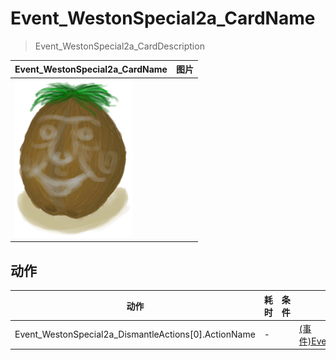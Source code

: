 # Event_WestonSpecial2a_CardName  
> Event_WestonSpecial2a_CardDescription  
  
  Event_WestonSpecial2a_CardName  |   图片   
 ----  |  ----:   
   |  ![](Sprite/Weston.png)   
  
## 动作  
动作  |  耗时  |  条件  |  变化  |  状态  
----  |  ----  |  ----  |  ----  |  ----  
Event_WestonSpecial2a_DismantleActions[0].ActionName<br>  |  -  |    |  [(事件)Event_WestonSpecial2b_CardName](Event_WestonSpecial2b.md)(+1)<br>  |    
